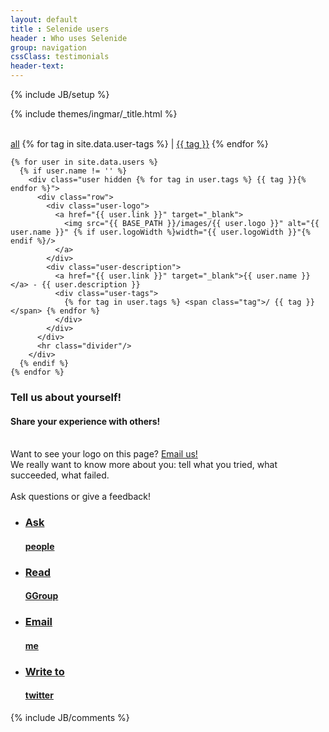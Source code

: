 ```yaml
---
layout: default
title : Selenide users
header : Who uses Selenide
group: navigation
cssClass: testimonials
header-text:
---
```

{% include JB/setup %}

{% include themes/ingmar/_title.html %}

<br/>

<div class="wrapper">
  <div id="user-tags">
    <a href="#all" class="reset-filter">all</a>
    {% for tag in site.data.user-tags %}
      | <a href="#{{tag}}" class="tag">{{ tag }}</a>
    {% endfor %}
  </div>
</div>

<div class="wrapper-content" id="selenide-users">

  <section>

    {% for user in site.data.users %}
      {% if user.name != '' %}
        <div class="user hidden {% for tag in user.tags %} {{ tag }}{% endfor %}">
          <div class="row">
            <div class="user-logo">
              <a href="{{ user.link }}" target="_blank">
                <img src="{{ BASE_PATH }}/images/{{ user.logo }}" alt="{{ user.name }}" {% if user.logoWidth %}width="{{ user.logoWidth }}"{% endif %}/>
              </a>
            </div>
            <div class="user-description">
              <a href="{{ user.link }}" target="_blank">{{ user.name }}</a> - {{ user.description }}
              <div class="user-tags">
                {% for tag in user.tags %} <span class="tag">/ {{ tag }}</span> {% endfor %}
              </div>
            </div>
          </div>
          <hr class="divider"/>
        </div>
      {% endif %}
    {% endfor %}

  </section>
</div>

<div class="vspace"></div>

<a name="contact"></a>

<div class="short howto">
  <div class="wrapper-color-content">
    <h3>Tell us about yourself!</h3>
    <h4>Share your experience with others!</h4>
  </div>
</div>

<div class="wrapper-content center">
  <section>
    <br/>
    <div>Want to see your logo on this page? <a href="mailto:andrei.solntsev@gmail.com">Email us!</a></div>
    <div>We really want to know more about you: tell what you tried, what succeeded, what failed.</div>
    <br/>
    <div>Ask questions or give a feedback!</div>
  </section>
</div>

<div class="quicklinks">
  <div class="wrapper-color-content">
    <ul class="gray-boxes">
      <li>
        <a href="mailto:selenide@googlegroups.com" target="_blank">
          <span class="ql"><h3>Ask</h3> <strong><h4>people</h4></strong></span>
        </a>
      </li>
      <li>
        <a href="https://groups.google.com/forum/?fromgroups#!forum/selenide" target="_blank" title="Selenide googlegroup archive">
          <span class="ql"><h3>Read</h3> <strong><h4>GGroup</h4></strong></span>
        </a>
      </li>
      <li>
        <a href="mailto:andrei.solntsev@gmail.com" target="_blank">
          <span class="ql"><h3>Email</h3> <strong><h4>me</h4></strong></span>
        </a>
      </li>
      <li>
        <a href="https://twitter.com/selenide" target="_blank" title="Twitter #selenide">
          <span class="ql"><h3>Write to</h3> <h4>twitter</h4></span>
        </a>
      </li>
    </ul>
  </div>
</div>


{% include JB/comments %}
